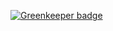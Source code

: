 

[![Greenkeeper badge](https://badges.greenkeeper.io/heshamelmasry77/my-new-project.svg)](https://greenkeeper.io/)